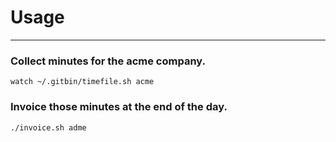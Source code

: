# Usage
----
### Collect minutes for the acme company.
```
watch ~/.gitbin/timefile.sh acme
```

### Invoice those minutes at the end of the day.
```
./invoice.sh adme
```

